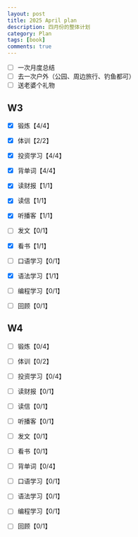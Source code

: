 ```yaml
---
layout: post
title: 2025 April plan
description: 四月份的整体计划
category: Plan
tags: [book]
comments: true
---
```


- [ ] 一次月度总结
- [ ] 去一次户外（公园、周边旅行、钓鱼都可）
- [ ] 送老婆个礼物

## W3

- [x] 锻炼【4/4】

- [x] 体训【2/2】

- [x] 投资学习【4/4】

- [x] 背单词【4/4】

- [x] 读财报【1/1】

- [x] 读信【1/1】

- [x] 听播客【1/1】

- [ ] 发文【0/1】

- [x] 看书【1/1】

- [ ] 口语学习【0/1】

- [x] 语法学习【1/1】

- [ ] 编程学习【0/1】

- [ ] 回顾【0/1】

## W4

- [ ] 锻炼【0/4】

- [ ] 体训【0/2】

- [ ] 投资学习【0/4】

- [ ] 读财报【0/1】

- [ ] 读信【0/1】

- [ ] 听播客【0/1】

- [ ] 发文【0/1】

- [ ] 看书【0/1】

- [ ] 背单词【0/4】

- [ ] 口语学习【0/1】

- [ ] 语法学习【0/1】

- [ ] 编程学习【0/1】

- [ ] 回顾【0/1】

